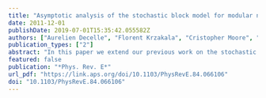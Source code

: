 ```yaml
---
title: "Asymptotic analysis of the stochastic block model for modular networks and its algorithmic applications"
date: 2011-12-01
publishDate: 2019-07-01T15:35:42.055582Z
authors: ["Aurelien Decelle", "Florent Krzakala", "Cristopher Moore", "Lenka Zdeborová"]
publication_types: ["2"]
abstract: "In this paper we extend our previous work on the stochastic block model, a commonly used generative model for social and biological networks, and the problem of inferring functional groups or communities from the topology of the network. We use the cavity method of statistical physics to obtain an asymptotically exact analysis of the phase diagram. We describe in detail properties of the detectability-undetectability phase transition and the easy-hard phase transition for the community detection problem. Our analysis translates naturally into a belief propagation algorithm for inferring the group memberships of the nodes in an optimal way, i.e., that maximizes the overlap with the underlying group memberships, and learning the underlying parameters of the block model. Finally, we apply the algorithm to two examples of real-world networks and discuss its performance."
featured: false
publication: "*Phys. Rev. E*"
url_pdf: "https://link.aps.org/doi/10.1103/PhysRevE.84.066106"
doi: "10.1103/PhysRevE.84.066106"
---
```


